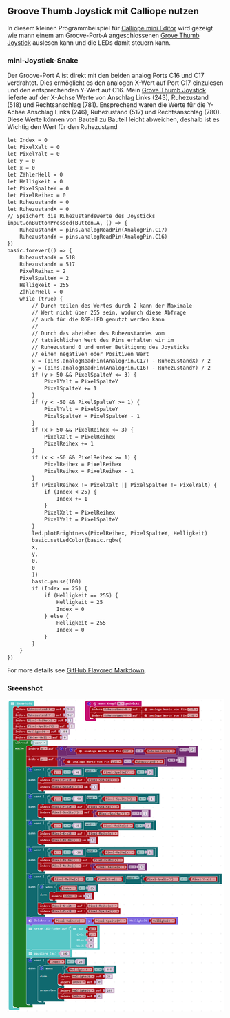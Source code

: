 ## Groove Thumb Joystick mit Calliope nutzen

In diesem kleinen Programmbeispiel für  [Calliope mini Editor](https://makecode.calliope.cc/) wird gezeigt wie mann einem am Groove-Port-A angeschlossenen [Grove Thumb Joystick](http://wiki.seeedstudio.com/Grove-Thumb_Joystick/) auslesen kann und die LEDs damit steuern kann. 

### mini-Joystick-Snake

Der Groove-Port A ist direkt mit den beiden analog Ports C16 und C17 verdrahtet.
Dies ermöglicht es den analogen X-Wert auf Port C17 einzulesen und den entsprechenden Y-Wert auf C16.
Mein [Grove Thumb Joystick](http://wiki.seeedstudio.com/Grove-Thumb_Joystick/) lieferte auf der X-Achse Werte von Anschlag Links (243), Ruhezustand (518) und Rechtsanschlag (781). Ensprechend waren die Werte für die Y-Achse Anschlag Links (246), Ruhezustand (517) und Rechtsanschlag (780). Diese Werte können von Bauteil zu Bauteil leicht abweichen, deshalb ist es Wichtig den Wert für den Ruhezustand 

```Java-Script-Code für makecode.calliope.cc
let Index = 0
let PixelXalt = 0
let PixelYalt = 0
let y = 0
let x = 0
let ZählerHell = 0
let Helligkeit = 0
let PixelSpalteY = 0
let PixelReihex = 0
let RuhezustandY = 0
let RuhezustandX = 0
// Speichert die Ruhezustandswerte des Joysticks
input.onButtonPressed(Button.A, () => {
    RuhezustandX = pins.analogReadPin(AnalogPin.C17)
    RuhezustandY = pins.analogReadPin(AnalogPin.C16)
})
basic.forever(() => {
    RuhezustandX = 518
    RuhezustandY = 517
    PixelReihex = 2
    PixelSpalteY = 2
    Helligkeit = 255
    ZählerHell = 0
    while (true) {
        // Durch teilen des Wertes durch 2 kann der Maximale
        // Wert nicht über 255 sein, wodurch diese Abfrage
        // auch für die RGB-LED genutzt werden kann
        //
        // Durch das abziehen des Ruhezustandes vom
        // tatsächlichen Wert des Pins erhalten wir im
        // Ruhezustand 0 und unter Betätigung des Joysticks
        // einen negativen oder Positiven Wert
        x = (pins.analogReadPin(AnalogPin.C17) - RuhezustandX) / 2
        y = (pins.analogReadPin(AnalogPin.C16) - RuhezustandY) / 2
        if (y > 50 && PixelSpalteY <= 3) {
            PixelYalt = PixelSpalteY
            PixelSpalteY += 1
        }
        if (y < -50 && PixelSpalteY >= 1) {
            PixelYalt = PixelSpalteY
            PixelSpalteY = PixelSpalteY - 1
        }
        if (x > 50 && PixelReihex <= 3) {
            PixelXalt = PixelReihex
            PixelReihex += 1
        }
        if (x < -50 && PixelReihex >= 1) {
            PixelReihex = PixelReihex
            PixelReihex = PixelReihex - 1
        }
        if (PixelReihex != PixelXalt || PixelSpalteY != PixelYalt) {
            if (Index < 25) {
                Index += 1
            }
            PixelXalt = PixelReihex
            PixelYalt = PixelSpalteY
        }
        led.plotBrightness(PixelReihex, PixelSpalteY, Helligkeit)
        basic.setLedColor(basic.rgbw(
        x,
        y,
        0,
        0
        ))
        basic.pause(100)
        if (Index == 25) {
            if (Helligkeit == 255) {
                Helligkeit = 25
                Index = 0
            } else {
                Helligkeit = 255
                Index = 0
            }
        }
    }
})
```

For more details see [GitHub Flavored Markdown](https://guides.github.com/features/mastering-markdown/).

### Sreenshot

 ![mini-Joystick3(Snake)](https://github.com/Kupferschmid/Calliope/blob/master/mini-Joystick3(Snake).png)
